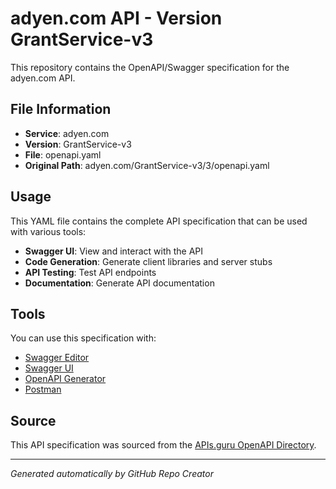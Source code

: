 # adyen.com API - Version GrantService-v3

This repository contains the OpenAPI/Swagger specification for the adyen.com API.

## File Information

- **Service**: adyen.com
- **Version**: GrantService-v3
- **File**: openapi.yaml
- **Original Path**: adyen.com/GrantService-v3/3/openapi.yaml

## Usage

This YAML file contains the complete API specification that can be used with various tools:

- **Swagger UI**: View and interact with the API
- **Code Generation**: Generate client libraries and server stubs
- **API Testing**: Test API endpoints
- **Documentation**: Generate API documentation

## Tools

You can use this specification with:

- [Swagger Editor](https://editor.swagger.io/)
- [Swagger UI](https://swagger.io/tools/swagger-ui/)
- [OpenAPI Generator](https://openapi-generator.tech/)
- [Postman](https://www.postman.com/)

## Source

This API specification was sourced from the [APIs.guru OpenAPI Directory](https://github.com/APIs-guru/openapi-directory).

---

*Generated automatically by GitHub Repo Creator*
